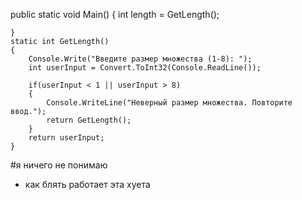 public static void Main()
    {
        int length = GetLength();

    }
    static int GetLength()
    {
        Console.Write("Введите размер множества (1-8): ");
        int userInput = Convert.ToInt32(Console.ReadLine());

        if(userInput < 1 || userInput > 8)
        {
            Console.WriteLine("Неверный размер множества. Повторите ввод.");
            return GetLength();
        }
        return userInput;
    }

#я ничего не понимаю
+ как блять работает эта хуета
